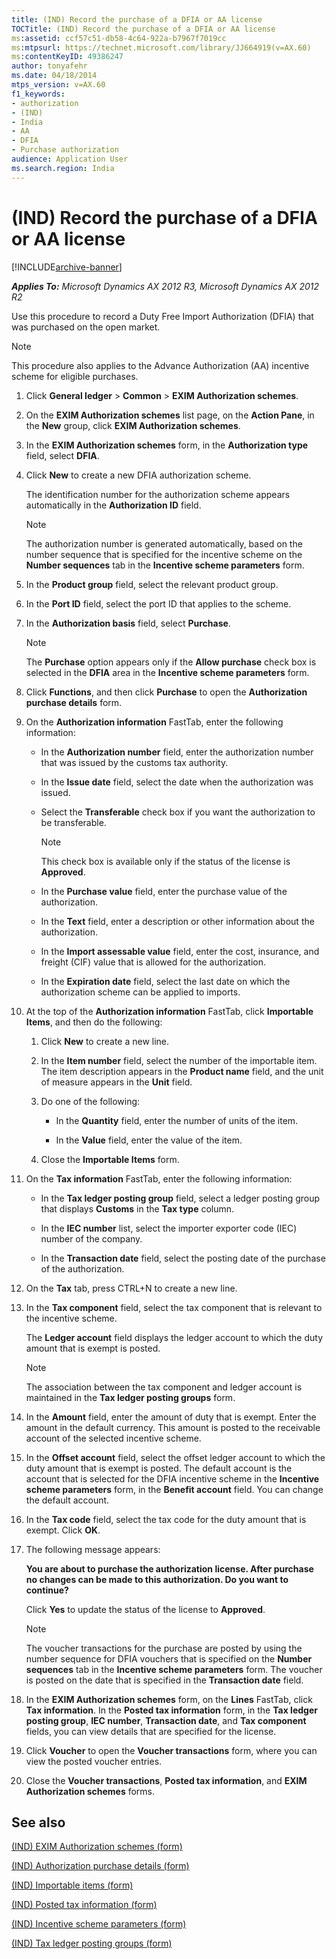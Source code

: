 ```yaml
---
title: (IND) Record the purchase of a DFIA or AA license
TOCTitle: (IND) Record the purchase of a DFIA or AA license
ms:assetid: ccf57c51-db58-4c64-922a-b7967f7019cc
ms:mtpsurl: https://technet.microsoft.com/library/JJ664919(v=AX.60)
ms:contentKeyID: 49386247
author: tonyafehr
ms.date: 04/18/2014
mtps_version: v=AX.60
f1_keywords:
- authorization
- (IND)
- India
- AA
- DFIA
- Purchase authorization
audience: Application User
ms.search.region: India
---
```


# (IND) Record the purchase of a DFIA or AA license 


[!INCLUDE[archive-banner](includes/archive-banner.md)]


_**Applies To:** Microsoft Dynamics AX 2012 R3, Microsoft Dynamics AX 2012 R2_

Use this procedure to record a Duty Free Import Authorization (DFIA) that was purchased on the open market.


> [!NOTE]
> <P>This procedure also applies to the Advance Authorization (AA) incentive scheme for eligible purchases.</P>



1.  Click **General ledger** \> **Common** \> **EXIM Authorization schemes**.

2.  On the **EXIM Authorization schemes** list page, on the **Action Pane**, in the **New** group, click **EXIM Authorization schemes**.

3.  In the **EXIM Authorization schemes** form, in the **Authorization type** field, select **DFIA**.

4.  Click **New** to create a new DFIA authorization scheme.
    
    The identification number for the authorization scheme appears automatically in the **Authorization ID** field.
    

    > [!NOTE]
    > <P>The authorization number is generated automatically, based on the number sequence that is specified for the incentive scheme on the <STRONG>Number sequences</STRONG> tab in the <STRONG>Incentive scheme parameters</STRONG> form.</P>



5.  In the **Product group** field, select the relevant product group.

6.  In the **Port ID** field, select the port ID that applies to the scheme.

7.  In the **Authorization basis** field, select **Purchase**.
    

    > [!NOTE]
    > <P>The <STRONG>Purchase</STRONG> option appears only if the <STRONG>Allow purchase</STRONG> check box is selected in the <STRONG>DFIA</STRONG> area in the <STRONG>Incentive scheme parameters</STRONG> form.</P>



8.  Click **Functions**, and then click **Purchase** to open the **Authorization purchase details** form.

9.  On the **Authorization information** FastTab, enter the following information:
    
      - In the **Authorization number** field, enter the authorization number that was issued by the customs tax authority.
    
      - In the **Issue date** field, select the date when the authorization was issued.
    
      - Select the **Transferable** check box if you want the authorization to be transferable.
        

        > [!NOTE]
        > <P>This check box is available only if the status of the license is <STRONG>Approved</STRONG>.</P>

    
      - In the **Purchase value** field, enter the purchase value of the authorization.
    
      - In the **Text** field, enter a description or other information about the authorization.
    
      - In the **Import assessable value** field, enter the cost, insurance, and freight (CIF) value that is allowed for the authorization.
    
      - In the **Expiration date** field, select the last date on which the authorization scheme can be applied to imports.

10. At the top of the **Authorization information** FastTab, click **Importable Items**, and then do the following:
    
    1.  Click **New** to create a new line.
    
    2.  In the **Item number** field, select the number of the importable item. The item description appears in the **Product name** field, and the unit of measure appears in the **Unit** field.
    
    3.  Do one of the following:
        
          - In the **Quantity** field, enter the number of units of the item.
        
          - In the **Value** field, enter the value of the item.
    
    4.  Close the **Importable Items** form.

11. On the **Tax information** FastTab, enter the following information:
    
      - In the **Tax ledger posting group** field, select a ledger posting group that displays **Customs** in the **Tax type** column.
    
      - In the **IEC number** list, select the importer exporter code (IEC) number of the company.
    
      - In the **Transaction date** field, select the posting date of the purchase of the authorization.

12. On the **Tax** tab, press CTRL+N to create a new line.

13. In the **Tax component** field, select the tax component that is relevant to the incentive scheme.
    
    The **Ledger account** field displays the ledger account to which the duty amount that is exempt is posted.
    

    > [!NOTE]
    > <P>The association between the tax component and ledger account is maintained in the <STRONG>Tax ledger posting groups</STRONG> form.</P>



14. In the **Amount** field, enter the amount of duty that is exempt. Enter the amount in the default currency. This amount is posted to the receivable account of the selected incentive scheme.

15. In the **Offset account** field, select the offset ledger account to which the duty amount that is exempt is posted. The default account is the account that is selected for the DFIA incentive scheme in the **Incentive scheme parameters** form, in the **Benefit account** field. You can change the default account.

16. In the **Tax code** field, select the tax code for the duty amount that is exempt. Click **OK**.

17. The following message appears:
    
    **You are about to purchase the authorization license. After purchase no changes can be made to this authorization. Do you want to continue?**
    
    Click **Yes** to update the status of the license to **Approved**.
    

    > [!NOTE]
    > <P>The voucher transactions for the purchase are posted by using the number sequence for DFIA vouchers that is specified on the <STRONG>Number sequences</STRONG> tab in the <STRONG>Incentive scheme parameters</STRONG> form. The voucher is posted on the date that is specified in the <STRONG>Transaction date</STRONG> field.</P>



18. In the **EXIM Authorization schemes** form, on the **Lines** FastTab, click **Tax information**. In the **Posted tax information** form, in the **Tax ledger posting group**, **IEC number**, **Transaction date**, and **Tax component** fields, you can view details that are specified for the license.

19. Click **Voucher** to open the **Voucher transactions** form, where you can view the posted voucher entries.

20. Close the **Voucher transactions**, **Posted tax information**, and **EXIM Authorization schemes** forms.

## See also

[(IND) EXIM Authorization schemes (form)](https://technet.microsoft.com/library/jj664625\(v=ax.60\))

[(IND) Authorization purchase details (form)](https://technet.microsoft.com/library/jj664499\(v=ax.60\))

[(IND) Importable items (form)](https://technet.microsoft.com/library/jj664640\(v=ax.60\))

[(IND) Posted tax information (form)](https://technet.microsoft.com/library/jj664909\(v=ax.60\))

[(IND) Incentive scheme parameters (form)](https://technet.microsoft.com/library/jj677946\(v=ax.60\))

[(IND) Tax ledger posting groups (form)](https://technet.microsoft.com/library/jj664546\(v=ax.60\))

  


